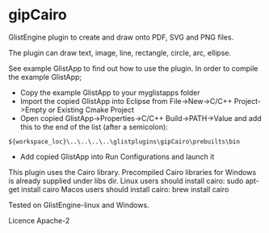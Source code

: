 # gipCairo
GlistEngine plugin to create and draw onto PDF, SVG and PNG files.

The plugin can draw text, image, line, rectangle, circle, arc, ellipse.

See example GlistApp to find out how to use the plugin. In order to compile the example GlistApp;
- Copy the example GlistApp to your myglistapps folder
- Import the copied GlistApp into Eclipse from File->New->C/C++ Project->Empty or Existing Cmake Project
- Open copied GlistApp->Properties->C/C++ Build->PATH->Value and add this to the end of the list (after a semicolon):
```
${workspace_loc}\..\..\..\..\glistplugins\gipCairo\prebuilts\bin
```
- Add copied GlistApp into Run Configurations and launch it

This plugin uses the Cairo library.
Precompiled Cairo libraries for Windows is already supplied under libs dir.
Linux users should install cairo: sudo apt-get install cairo
Macos users should install cairo: brew install cairo

Tested on GlistEngine-linux and Windows.

Licence Apache-2

